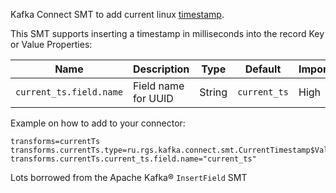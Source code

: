 Kafka Connect SMT to add current linux [timestamp](https://docs.oracle.com/en/java/javase/17/docs/api/java.base/java/time/Instant.html).

This SMT supports inserting a timestamp in milliseconds into the record Key or Value
Properties:

| Name                    |Description|Type|Default|Importance|
|-------------------------|---|---|---|---|
| `current_ts.field.name` | Field name for UUID | String | `current_ts` | High |

Example on how to add to your connector:
```
transforms=currentTs
transforms.currentTs.type=ru.rgs.kafka.connect.smt.CurrentTimestamp$Value
transforms.currentTs.current_ts.field.name="current_ts"
```

Lots borrowed from the Apache Kafka® `InsertField` SMT